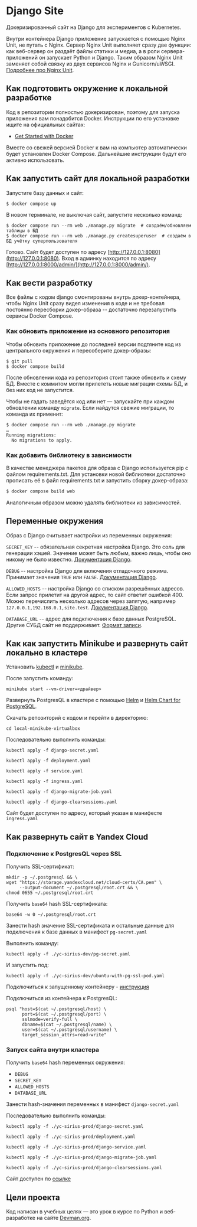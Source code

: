 # Django Site

Докеризированный сайт на Django для экспериментов с Kubernetes.

Внутри контейнера Django приложение запускается с помощью Nginx Unit, не путать с Nginx. Сервер Nginx Unit выполняет сразу две функции: как веб-сервер он раздаёт файлы статики и медиа, а в роли сервера-приложений он запускает Python и Django. Таким образом Nginx Unit заменяет собой связку из двух сервисов Nginx и Gunicorn/uWSGI. [Подробнее про Nginx Unit](https://unit.nginx.org/).

## Как подготовить окружение к локальной разработке

Код в репозитории полностью докеризирован, поэтому для запуска приложения вам понадобится Docker. Инструкции по его установке ищите на официальных сайтах:

- [Get Started with Docker](https://www.docker.com/get-started/)

Вместе со свежей версией Docker к вам на компьютер автоматически будет установлен Docker Compose. Дальнейшие инструкции будут его активно использовать.

## Как запустить сайт для локальной разработки

Запустите базу данных и сайт:

```shell
$ docker compose up
```

В новом терминале, не выключая сайт, запустите несколько команд:

```shell
$ docker compose run --rm web ./manage.py migrate  # создаём/обновляем таблицы в БД
$ docker compose run --rm web ./manage.py createsuperuser  # создаём в БД учётку суперпользователя
```

Готово. Сайт будет доступен по адресу [http://127.0.0.1:8080](http://127.0.0.1:8080). Вход в админку находится по адресу [http://127.0.0.1:8000/admin/](http://127.0.0.1:8000/admin/).

## Как вести разработку

Все файлы с кодом django смонтированы внутрь докер-контейнера, чтобы Nginx Unit сразу видел изменения в коде и не требовал постоянно пересборки докер-образа -- достаточно перезапустить сервисы Docker Compose.

### Как обновить приложение из основного репозитория

Чтобы обновить приложение до последней версии подтяните код из центрального окружения и пересоберите докер-образы:

``` shell
$ git pull
$ docker compose build
```

После обновлении кода из репозитория стоит также обновить и схему БД. Вместе с коммитом могли прилететь новые миграции схемы БД, и без них код не запустится.

Чтобы не гадать заведётся код или нет — запускайте при каждом обновлении команду `migrate`. Если найдутся свежие миграции, то команда их применит:

```shell
$ docker compose run --rm web ./manage.py migrate
…
Running migrations:
  No migrations to apply.
```

### Как добавить библиотеку в зависимости

В качестве менеджера пакетов для образа с Django используется pip с файлом requirements.txt. Для установки новой библиотеки достаточно прописать её в файл requirements.txt и запустить сборку докер-образа:

```sh
$ docker compose build web
```

Аналогичным образом можно удалять библиотеки из зависимостей.

<a name="env-variables"></a>
## Переменные окружения

Образ с Django считывает настройки из переменных окружения:

`SECRET_KEY` -- обязательная секретная настройка Django. Это соль для генерации хэшей. Значение может быть любым, важно лишь, чтобы оно никому не было известно. [Документация Django](https://docs.djangoproject.com/en/3.2/ref/settings/#secret-key).

`DEBUG` -- настройка Django для включения отладочного режима. Принимает значения `TRUE` или `FALSE`. [Документация Django](https://docs.djangoproject.com/en/3.2/ref/settings/#std:setting-DEBUG).

`ALLOWED_HOSTS` -- настройка Django со списком разрешённых адресов. Если запрос прилетит на другой адрес, то сайт ответит ошибкой 400. Можно перечислить несколько адресов через запятую, например `127.0.0.1,192.168.0.1,site.test`. [Документация Django](https://docs.djangoproject.com/en/3.2/ref/settings/#allowed-hosts).

`DATABASE_URL` -- адрес для подключения к базе данных PostgreSQL. Другие СУБД сайт не поддерживает. [Формат записи](https://github.com/jacobian/dj-database-url#url-schema).

## Как как запустить Minikube и развернуть сайт локально в кластере

Установить [kubectl](https://kubernetes.io/ru/docs/tasks/tools/install-kubectl/) и [minikube](https://minikube.sigs.k8s.io/docs/start/?arch=%2Flinux%2Fx86-64%2Fstable%2Fbinary+download).  

После запустить команду:

```
minikube start --vm-driver=<драйвер>
```

Развернуть PostgresQL в кластере с помощью [Helm](https://helm.sh/) и [Helm Chart for PostgreSQL](https://artifacthub.io/packages/helm/bitnami/postgresql).

Скачать репозиторий с кодом и перейти в директорию:

```
cd local-minikube-virtualbox
```
Последовательно выполнить команды:

```
kubectl apply -f django-secret.yaml
```

```
kubectl apply -f deployment.yaml
```

```
kubectl apply -f service.yaml
```

```
kubectl apply -f ingress.yaml
```

```
kubectl apply -f django-migrate-job.yaml
```

```
kubectl apply -f django-clearsessions.yaml
```
Сайт будет доступен по адресу, который указан в манифесте `ingress.yaml`

## Как развернуть сайт в Yandex Cloud
### Подключение к PostgresQL через SSL

Получить SSL-сертификат:

```
mkdir -p ~/.postgresql && \
wget "https://storage.yandexcloud.net/cloud-certs/CA.pem" \
     --output-document ~/.postgresql/root.crt && \
chmod 0655 ~/.postgresql/root.crt
```

Получить `base64` hash SSL-сертификата:

```
base64 -w 0 ~/.postgresql/root.crt
```
Занести hash значение SSL-сертификата и остальные данные для подключения к базе данных в манифест `pg-secret.yaml`

Выполнить команду:
```
kubectl apply -f ./yc-sirius-dev/pg-secret.yaml
```
И запустить под:
```
kubectl apply -f ./yc-sirius-dev/ubuntu-with-pg-ssl-pod.yaml
```
Подключиться к запущенному контейнеру - [инструкция](https://kubernetes.io/docs/tasks/debug/debug-application/get-shell-running-container/)

Подключиться из контейнера к PostgresQL:

```
psql "host=$(cat ~/.postgresql/host) \
      port=$(cat ~/.postgresql/port) \
      sslmode=verify-full \
      dbname=$(cat ~/.postgresql/name) \
      user=$(cat ~/.postgresql/username) \
      target_session_attrs=read-write"
```
### Запуск сайта внутри кластера

Получить `base64` hash переменных окружения:

* `DEBUG`
* `SECRET_KEY`
* `ALLOWED_HOSTS`
* `DATABASE_URL`

Занести hash-значения переменных в манифест `django-secret.yaml`

Последовательно выполнить команды:

```
kubectl apply -f ./yc-sirius-prod/django-secret.yaml
```

```
kubectl apply -f ./yc-sirius-prod/deployment.yaml
```

```
kubectl apply -f ./yc-sirius-prod/django-service.yaml
```

```
kubectl apply -f ./yc-sirius-prod/django-migrate-job.yaml
```

```
kubectl apply -f ./yc-sirius-prod/django-clearsessions.yaml
```
Сайт доступен по [ссылке](https://edu-jovial-mclean.sirius-k8s.dvmn.org/)

## Цели проекта

Код написан в учебных целях — это урок в курсе по Python и веб-разработке на сайте [Devman.org](https://dvmn.org).





